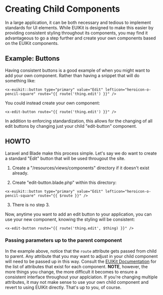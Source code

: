 # Creating Child Components

In a large application, it can be both necessary and tedious to implement
standards for UI elements. While EUIKit is designed to make this easier by
providing consistent styling throughout its components, you may find it
advantageous to go a step further and create your own components based on the
EUIKit components.

## Example: Buttons

Having consistent buttons is a good example of when you might want to add your
own component. Rather than having a snippet that will do something like:

```
<x-euikit::button type="primary" value="Edit" lefticon="heroicon-o-pencil-square" route="{{ route('thing.edit') }}" />
```

You could instead create your own component:

```
<x-edit-button route="{{ route('thing.edit') }}" />
```

In addition to enforcing standardization, this allows for the changing of all
edit buttons by changing just your child "edit-button" component.

## HOWTO

Laravel and Blade make this process simple. Let's say we do want to create a
standard "Edit" button that will be used througout the site.

1. Create a "/resources/views/components" directory if it doesn't exist already.

2. Create "edit-button.blade.php" within this directory:

```language-blade
<x-euikit::button type="primary" value="Edit" lefticon="heroicon-o-pencil-square" route="{{ $route }}" />
```

3. There is no step 3.

Now, anytime you want to add an edit button to your application, you can use
your new component, knowing the styling will be consistent:

```language-blade
<x-edit-button route="{{ route('thing.edit', $thing) }}" />
```

### Passing parameters up to the parent component

In the example above, notice that the `route` attribute gets passed from child
to parent. Any attribute that you may want to adjust in your child component
will need to be passed up in this way. Consult the [EUIKit
Documentation](https://euikit.eafarris.com/) for the list of attributes that
exist for each component. __NOTE__, however, the more things you change, the
more difficult it becomes to ensure a consistent interface throughout your
applciation. If you're changing multiple attributes, it may not make sense to
use your own child component and revert to using EUIKit directly. That's up to
you, of course.


